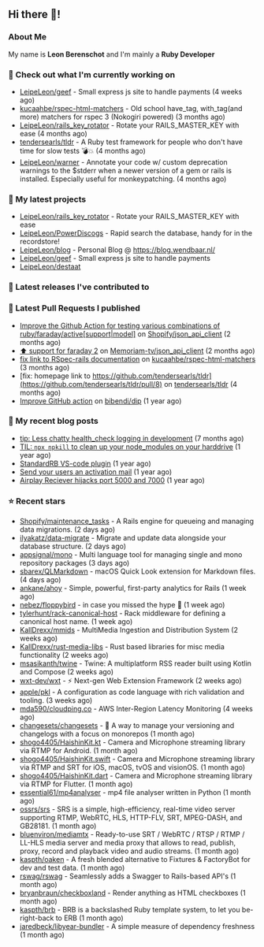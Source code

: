 ## Hi there 👋!

### About Me

My name is **Leon Berenschot** and I'm mainly a **Ruby Developer**
<br>

### 👷 Check out what I'm currently working on

- [LeipeLeon/geef](https://github.com/LeipeLeon/geef) - Small express js site to handle payments (4 weeks ago)
- [kucaahbe/rspec-html-matchers](https://github.com/kucaahbe/rspec-html-matchers) - Old school have_tag, with_tag(and more) matchers for rspec 3 (Nokogiri powered) (3 months ago)
- [LeipeLeon/rails_key_rotator](https://github.com/LeipeLeon/rails_key_rotator) - Rotate your RAILS_MASTER_KEY with ease (4 months ago)
- [tendersearls/tldr](https://github.com/tendersearls/tldr) - A Ruby test framework for people who don&#39;t have time for slow tests 💣💥 (4 months ago)
- [LeipeLeon/warner](https://github.com/LeipeLeon/warner) - Annotate your code w/ custom deprecation warnings to the $stderr when a newer version of a gem or rails is installed. Especially useful for monkeypatching. (4 months ago)

### 🌱 My latest projects

- [LeipeLeon/rails_key_rotator](https://github.com/LeipeLeon/rails_key_rotator) - Rotate your RAILS_MASTER_KEY with ease
- [LeipeLeon/PowerDiscogs](https://github.com/LeipeLeon/PowerDiscogs) - Rapid search the database, handy for in the recordstore!
- [LeipeLeon/blog](https://github.com/LeipeLeon/blog) - Personal Blog @ https://blog.wendbaar.nl/
- [LeipeLeon/geef](https://github.com/LeipeLeon/geef) - Small express js site to handle payments
- [LeipeLeon/destaat](https://github.com/LeipeLeon/destaat)

### 🔭 Latest releases I've contributed to


### 🔨 Latest Pull Requests I published

- [Improve the Github Action for testing various combinations of ruby/faraday/active[support|model]](https://github.com/Shopify/json_api_client/pull/3) on [Shopify/json_api_client](https://github.com/Shopify/json_api_client) (2 months ago)
- [⬆️ support for faraday 2](https://github.com/Memoriam-tv/json_api_client/pull/1) on [Memoriam-tv/json_api_client](https://github.com/Memoriam-tv/json_api_client) (2 months ago)
- [fix link to RSpec-rails documentation](https://github.com/kucaahbe/rspec-html-matchers/pull/81) on [kucaahbe/rspec-html-matchers](https://github.com/kucaahbe/rspec-html-matchers) (3 months ago)
- [fix: homepage link to https://github.com/tendersearls/tldr](https://github.com/tendersearls/tldr/pull/8) on [tendersearls/tldr](https://github.com/tendersearls/tldr) (4 months ago)
- [Improve GitHub action](https://github.com/bibendi/dip/pull/159) on [bibendi/dip](https://github.com/bibendi/dip) (1 year ago)

### 📜 My recent blog posts

- [tip: Less chatty health_check logging in development](https://www.wendbaar.nl/posts/2023/07/tip_less_chatty_health_check_logging_in_development) (7 months ago)
- [TIL: `npx npkill` to clean up your node_modules on your harddrive](https://www.wendbaar.nl/posts/2023/03/til_npx_npkill_to_clean_up_your_node_modules_on_your_harddrive) (1 year ago)
- [StandardRB VS-code plugin](https://www.wendbaar.nl/posts/2023/02/standardrb_vscode_plugin) (1 year ago)
- [Send your users an activation mail](https://www.wendbaar.nl/posts/2023/02/send_your_users_an_activation_mail) (1 year ago)
- [Airplay Reciever hijacks port 5000 and 7000](https://www.wendbaar.nl/posts/2023/02/airplay_reciever_hijacks_port_5000_and_7000) (1 year ago)

### ⭐ Recent stars

- [Shopify/maintenance_tasks](https://github.com/Shopify/maintenance_tasks) - A Rails engine for queueing and managing data migrations. (2 days ago)
- [ilyakatz/data-migrate](https://github.com/ilyakatz/data-migrate) - Migrate and update data alongside your database structure. (2 days ago)
- [appsignal/mono](https://github.com/appsignal/mono) - Multi language tool for managing single and mono repository packages (3 days ago)
- [sbarex/QLMarkdown](https://github.com/sbarex/QLMarkdown) - macOS Quick Look extension for Markdown files. (4 days ago)
- [ankane/ahoy](https://github.com/ankane/ahoy) - Simple, powerful, first-party analytics for Rails (1 week ago)
- [nebez/floppybird](https://github.com/nebez/floppybird) - in case you missed the hype 🐥 (1 week ago)
- [tylerhunt/rack-canonical-host](https://github.com/tylerhunt/rack-canonical-host) - Rack middleware for defining a canonical host name. (1 week ago)
- [KallDrexx/mmids](https://github.com/KallDrexx/mmids) - MultiMedia Ingestion and Distribution System (2 weeks ago)
- [KallDrexx/rust-media-libs](https://github.com/KallDrexx/rust-media-libs) - Rust based libraries for misc media functionality (2 weeks ago)
- [msasikanth/twine](https://github.com/msasikanth/twine) - Twine: A multiplatform RSS reader built using Kotlin and Compose (2 weeks ago)
- [wxt-dev/wxt](https://github.com/wxt-dev/wxt) - ⚡ Next-gen Web Extension Framework (2 weeks ago)
- [apple/pkl](https://github.com/apple/pkl) - A configuration as code language with rich validation and tooling. (3 weeks ago)
- [mda590/cloudping.co](https://github.com/mda590/cloudping.co) - AWS Inter-Region Latency Monitoring (4 weeks ago)
- [changesets/changesets](https://github.com/changesets/changesets) - 🦋       A way to manage your versioning and changelogs with a focus on monorepos (1 month ago)
- [shogo4405/HaishinKit.kt](https://github.com/shogo4405/HaishinKit.kt) - Camera and Microphone streaming library via RTMP for Android. (1 month ago)
- [shogo4405/HaishinKit.swift](https://github.com/shogo4405/HaishinKit.swift) - Camera and Microphone streaming library via RTMP and SRT for iOS, macOS, tvOS and visionOS. (1 month ago)
- [shogo4405/HaishinKit.dart](https://github.com/shogo4405/HaishinKit.dart) - Camera and Microphone streaming library via RTMP for Flutter. (1 month ago)
- [essential61/mp4analyser](https://github.com/essential61/mp4analyser) - mp4 file analyser written in Python (1 month ago)
- [ossrs/srs](https://github.com/ossrs/srs) - SRS is a simple, high-efficiency, real-time video server supporting RTMP, WebRTC, HLS, HTTP-FLV, SRT, MPEG-DASH, and GB28181. (1 month ago)
- [bluenviron/mediamtx](https://github.com/bluenviron/mediamtx) - Ready-to-use SRT / WebRTC / RTSP / RTMP / LL-HLS media server and media proxy that allows to read, publish, proxy, record and playback video and audio streams. (1 month ago)
- [kaspth/oaken](https://github.com/kaspth/oaken) - A fresh blended alternative to Fixtures &amp; FactoryBot for dev and test data. (1 month ago)
- [rswag/rswag](https://github.com/rswag/rswag) - Seamlessly adds a Swagger to Rails-based API&#39;s (1 month ago)
- [bryanbraun/checkboxland](https://github.com/bryanbraun/checkboxland) - Render anything as HTML checkboxes (1 month ago)
- [kaspth/brb](https://github.com/kaspth/brb) - BRB is a backslashed Ruby template system, to let you be-right-back to ERB (1 month ago)
- [jaredbeck/libyear-bundler](https://github.com/jaredbeck/libyear-bundler) - A simple measure of dependency freshness (1 month ago)
